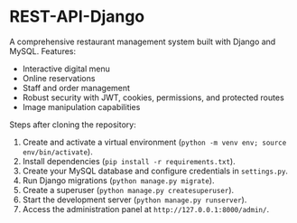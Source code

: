 # REST-API-Django

A comprehensive restaurant management system built with Django and MySQL.
Features:

* Interactive digital menu
* Online reservations
* Staff and order management
* Robust security with JWT, cookies, permissions, and protected routes
* Image manipulation capabilities


Steps after cloning the repository:

1. Create and activate a virtual environment (`python -m venv env; source env/bin/activate`).
2. Install dependencies (`pip install -r requirements.txt`).
3. Create your MySQL database and configure credentials in `settings.py`.
4. Run Django migrations (`python manage.py migrate`).
5. Create a superuser (`python manage.py createsuperuser`).
6. Start the development server (`python manage.py runserver`).
7. Access the administration panel at `http://127.0.0.1:8000/admin/`.

